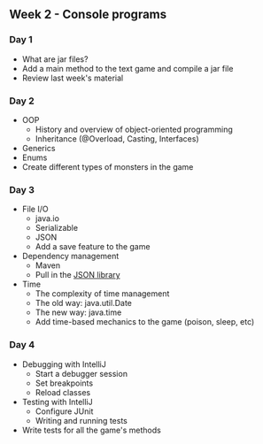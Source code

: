 ## Week 2 - Console programs

### Day 1

* What are jar files?
* Add a main method to the text game and compile a jar file
* Review last week's material

### Day 2

* OOP
  * History and overview of object-oriented programming
  * Inheritance (@Overload, Casting, Interfaces)
* Generics
* Enums
* Create different types of monsters in the game

### Day 3

* File I/O
  * java.io
  * Serializable
  * JSON
  * Add a save feature to the game
* Dependency management
  * Maven
  * Pull in the [JSON library](http://jodd.org/doc/json/)
* Time
  * The complexity of time management
  * The old way: java.util.Date
  * The new way: java.time
  * Add time-based mechanics to the game (poison, sleep, etc)

### Day 4

* Debugging with IntelliJ
  * Start a debugger session
  * Set breakpoints
  * Reload classes
* Testing with IntelliJ
  * Configure JUnit
  * Writing and running tests
* Write tests for all the game's methods
